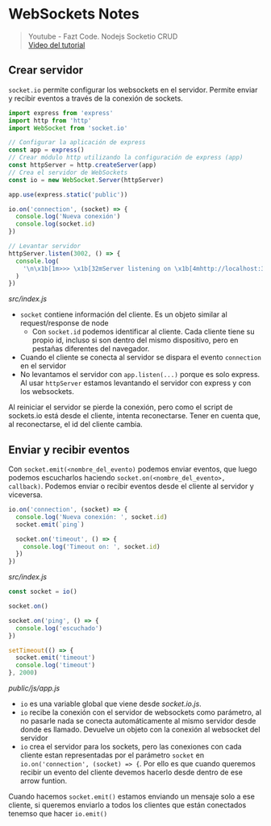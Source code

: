 # WebSockets Notes

> Youtube - Fazt Code. Nodejs Socketio CRUD  
> [Video del tutorial](https://www.youtube.com/watch?v=zWax5QCWCXM)




## Crear servidor

`socket.io` permite configurar los websockets en el servidor. Permite enviar y recibir eventos a través de la conexión de sockets.

```javascript
import express from 'express'
import http from 'http'
import WebSocket from 'socket.io'

// Configurar la aplicación de express
const app = express() 
// Crear módulo http utilizando la configuración de express (app)
const httpServer = http.createServer(app) 
// Crea el servidor de WebSockets
const io = new WebSocket.Server(httpServer)

app.use(express.static('public'))

io.on('connection', (socket) => {
  console.log('Nueva conexión')
  console.log(socket.id)
})

// Levantar servidor
httpServer.listen(3002, () => {
  console.log(
    '\n\x1b[1m>>> \x1b[32mServer listening on \x1b[4mhttp://localhost:3000\x1b[0m\n\n'
  )
})
```
*src/index.js*
- `socket` contiene información del cliente. Es un objeto similar al request/response de node
  - Con `socket.id` podemos identificar al cliente. Cada cliente tiene su propio id, incluso si son dentro del mismo dispositivo, pero en pestañas diferentes del navegador.
- Cuando el cliente se conecta al servidor se dispara el evento `connection` en el servidor
- No levantamos el servidor con `app.listen(...)` porque es solo express. Al usar `httpServer` estamos levantando el servidor con express y con los websockets.

Al reiniciar el servidor se pierde la conexión, pero como el script de sockets.io está desde el cliente, intenta reconectarse. Tener en cuenta que, al reconectarse, el id del cliente cambia.




## Enviar y recibir eventos

Con `socket.emit(<nombre_del_evento)` podemos enviar eventos, que luego podemos escucharlos haciendo `socket.on(<nombre_del_evento>, callback)`. Podemos enviar o recibir eventos desde el cliente al servidor y viceversa.

```javascript
io.on('connection', (socket) => {
  console.log('Nueva conexión: ', socket.id)
  socket.emit(`ping`)

  socket.on('timeout', () => {
    console.log('Timeout on: ', socket.id)
  })
})
```
*src/index.js*


```javascript
const socket = io()

socket.on()

socket.on('ping', () => {
  console.log('escuchado')
})

setTimeout(() => {
  socket.emit('timeout')
  console.log('timeout')
}, 2000)

```
*public/js/app.js*
- `io` es una variable global que viene desde *socket.io.js*.
- `io` recibe la conexión con el servidor de websockets como parámetro, al no pasarle nada se conecta automáticamente al mismo servidor desde donde es llamado. Devuelve un objeto con la conexión al websocket del servidor
- `io` crea el servidor para los sockets, pero las conexiones con cada cliente estan representadas por el parámetro `socket` en `io.on('connection', (socket) => {`. Por ello es que cuando queremos recibir un evento del cliente devemos hacerlo desde dentro de ese arrow funtion.


Cuando hacemos `socket.emit()` estamos enviando un mensaje solo a ese cliente, si queremos enviarlo a todos los clientes que están conectados tenemso que hacer `io.emit()`